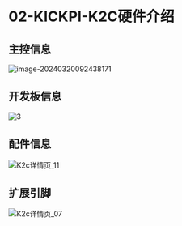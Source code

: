 # 02-KICKPI-K2C硬件介绍





## 主控信息

![image-20240320092438171](http://tanzhtanzh.oss-cn-shenzhen.aliyuncs.com/img/image-20240320092438171.png)





## 开发板信息

![3](http://tanzhtanzh.oss-cn-shenzhen.aliyuncs.com/img/3.jpg)



## 配件信息

![K2c详情页_11](http://tanzhtanzh.oss-cn-shenzhen.aliyuncs.com/img/K2c详情页_11.jpg)

## 扩展引脚

![K2c详情页_07](http://tanzhtanzh.oss-cn-shenzhen.aliyuncs.com/img/K2c详情页_07.jpg)
